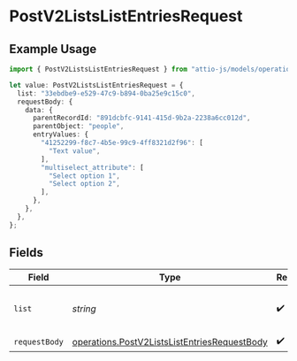 # PostV2ListsListEntriesRequest

## Example Usage

```typescript
import { PostV2ListsListEntriesRequest } from "attio-js/models/operations";

let value: PostV2ListsListEntriesRequest = {
  list: "33ebdbe9-e529-47c9-b894-0ba25e9c15c0",
  requestBody: {
    data: {
      parentRecordId: "891dcbfc-9141-415d-9b2a-2238a6cc012d",
      parentObject: "people",
      entryValues: {
        "41252299-f8c7-4b5e-99c9-4ff8321d2f96": [
          "Text value",
        ],
        "multiselect_attribute": [
          "Select option 1",
          "Select option 2",
        ],
      },
    },
  },
};
```

## Fields

| Field                                                                                                        | Type                                                                                                         | Required                                                                                                     | Description                                                                                                  | Example                                                                                                      |
| ------------------------------------------------------------------------------------------------------------ | ------------------------------------------------------------------------------------------------------------ | ------------------------------------------------------------------------------------------------------------ | ------------------------------------------------------------------------------------------------------------ | ------------------------------------------------------------------------------------------------------------ |
| `list`                                                                                                       | *string*                                                                                                     | :heavy_check_mark:                                                                                           | N/A                                                                                                          | 33ebdbe9-e529-47c9-b894-0ba25e9c15c0                                                                         |
| `requestBody`                                                                                                | [operations.PostV2ListsListEntriesRequestBody](../../models/operations/postv2listslistentriesrequestbody.md) | :heavy_check_mark:                                                                                           | N/A                                                                                                          |                                                                                                              |